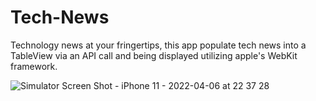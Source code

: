 # Tech-News

Technology news at your fringertips, this app populate tech news into a TableView via an API call and being displayed utilizing apple's WebKit framework.

![Simulator Screen Shot - iPhone 11 - 2022-04-06 at 22 37 28](https://user-images.githubusercontent.com/41402096/162109780-3844314d-bc86-42ba-ad35-b9235e0d3f08.png)
